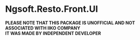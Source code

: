 # Ngsoft.Resto.Front.UI
**PLEASE NOTE THAT THIS PACKAGE IS UNOFFICIAL AND NOT ASSOCIATED WITH IIKO COMPANY**  
**IT WAS MADE BY INDEPENDENT DEVELOPER** 
